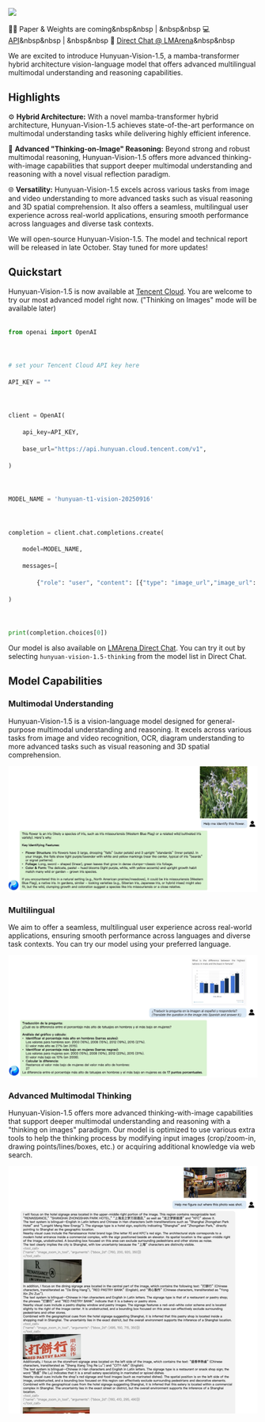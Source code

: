 <p align="center">

 <img src="https://dscache.tencent-cloud.cn/upload/uploader/hunyuan-64b418fd052c033b228e04bc77bbc4b54fd7f5bc.png" width="200"/> <br>

</p>



<p align="center">

📑🤗 Paper & Weights are coming</a>&nbsp&nbsp | &nbsp&nbsp 💻 <a href="https://cloud.tencent.com/document/product/1729/104753">API</a>&nbsp&nbsp | &nbsp&nbsp 💭 <a href="https://lmarena.ai/?mode=direct">Direct Chat @ LMArena</a>&nbsp&nbsp

</p>





We are excited to introduce Hunyuan-Vision-1.5, a mamba-transformer hybrid architecture vision-language model that offers advanced multilingual multimodal understanding and reasoning capabilities. 



## Highlights

⚙️ **Hybrid Architecture:** With a novel mamba-transformer hybrid architecture, Hunyuan-Vision-1.5 achieves state-of-the-art performance on multimodal understanding tasks while delivering highly efficient inference. 



🧩 **Advanced "Thinking-on-Image" Reasoning:** Beyond strong and robust multimodal reasoning, Hunyuan-Vision-1.5 offers more advanced thinking-with-image capabilities that support deeper multimodal understanding and reasoning with a novel visual reflection paradigm.



🌐 **Versatility:** Hunyuan-Vision-1.5 excels across various tasks from image and video understanding to more advanced tasks such as visual reasoning and 3D spatial comprehension. It also offers a seamless, multilingual user experience across real-world applications, ensuring smooth performance across languages and diverse task contexts.





We will open-source Hunyuan-Vision-1.5. The model and technical report will be released in late October. Stay tuned for more updates! 





## Quickstart



Hunyuan-Vision-1.5 is now available at [Tencent Cloud](https://cloud.tencent.com/document/product/1729/104753). You are welcome to try our most advanced model right now. ("Thinking on Images" mode will be available later)





```python

from openai import OpenAI



# set your Tencent Cloud API key here

API_KEY = ""



client = OpenAI(

    api_key=API_KEY,

    base_url="https://api.hunyuan.cloud.tencent.com/v1",

)



MODEL_NAME = 'hunyuan-t1-vision-20250916'



completion = client.chat.completions.create(

    model=MODEL_NAME,

    messages=[

        {"role": "user", "content": [{"type": "image_url","image_url": {"url": "https://dscache.tencent-cloud.cn/upload/uploader/hunyuan-64b418fd052c033b228e04bc77bbc4b54fd7f5bc.png"}},{"type": "text", "text": "What is it?"},]}]

)



print(completion.choices[0])

```



Our model is also available on [LMArena Direct Chat](https://lmarena.ai/?mode=direct). You can try it out by selecting `hunyuan-vision-1.5-thinking` from the model list in Direct Chat. 





## Model Capabilities



### Multimodal Understanding



Hunyuan-Vision-1.5 is a vision-language model designed for general-purpose multimodal understanding and reasoning. It excels across various tasks from image and video recognition, OCR, diagram understanding to more advanced tasks such as visual reasoning and 3D spatial comprehension.



<div style="max-height:500px; overflow-y:auto;">

  <img src="./assets/demo-recognition.jpg" alt="Long Image">

</div>



### Multilingual 

We aim to offer a seamless, multilingual user experience across real-world applications, ensuring smooth performance across languages and diverse task contexts. You can try our model using your preferred language.





<div style="max-height:500px; overflow-y:auto;">

  <img src="./assets/demo-multilingual.jpg" alt="Long Image">

</div>



### Advanced Multimodal Thinking



Hunyuan-Vision-1.5 offers more advanced thinking-with-image capabilities that support deeper multimodal understanding and reasoning with a "thinking on images" paradigm. Our model is optimized to use various extra tools to help the thinking process by modifying input images (crop/zoom-in, drawing points/lines/boxes, etc.) or acquiring additional knowledge via web search.



<div style="max-height:500px; overflow-y:auto;">

  <img src="./assets/demo-thinking-with-images.jpg" alt="Long Image">

</div>
